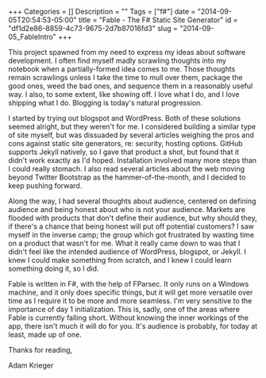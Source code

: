 +++
Categories = []
Description = ""
Tags = ["f#"]
date = "2014-09-05T20:54:53-05:00"
title = "Fable - The F# Static Site Generator"
id = "df1d2e86-8859-4c73-9675-2d7b87016fd3"
slug = "2014-09-05_FableIntro"
+++

This project spawned from my need to express my ideas about software development. I often find myself madly scrawling thoughts into my notebook when a partially-formed idea comes to me. Those thoughts remain scrawlings unless I take the time to mull over them, package the good ones, weed the bad ones, and sequence them in a reasonably useful way. I also, to some extent, like showing off. I love what I do, and I love shipping what I do. Blogging is today's natural progression.

<!--more-->

I started by trying out blogspot and WordPress. Both of these solutions seemed alright, but they weren't for me. I considered building a similar type of site myself, but was dissuaded by several articles weighing the pros and cons against static site generators, re: security, hosting options. GitHub supports Jekyll natively, so I gave that product a shot, but found that it didn't work exactly as I'd hoped. Installation involved many more steps than I could really stomach. I also read several articles about the web moving beyond Twitter Bootstrap as the hammer-of-the-month, and I decided to keep pushing forward.

Along the way, I had several thoughts about audience, centered on defining audience and being honest about who is not your audience. Markets are flooded with products that don't define their audience, but why should they, if there's a chance that being honest will put off potential customers? I saw myself in the inverse camp; the group which got frustrated by wasting time on a product that wasn't for me. What it really came down to was that I didn't feel like the intended audience of WordPress, blogspot, or Jekyll. I knew I could make something from scratch, and I knew I could learn something doing it, so I did.

Fable is written in F#, with the help of FParsec. It only runs on a Windows machine, and it only does specific things, but it will get more versatile over time as I require it to be more and more seamless. I'm very sensitive to the importance of day 1 initialization. This is, sadly, one of the areas where Fable is currently falling short. Without knowing the inner workings of the app, there isn't much it will do for you. It's audience is probably, for today at least, made up of one.

Thanks for reading,

Adam Krieger
